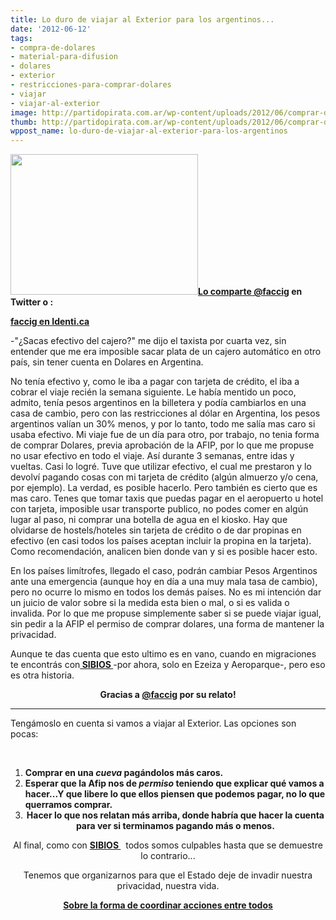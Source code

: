 ```yaml
---
title: Lo duro de viajar al Exterior para los argentinos...
date: '2012-06-12'
tags:
- compra-de-dolares
- material-para-difusion
- dolares
- exterior
- restricciones-para-comprar-dolares
- viajar
- viajar-al-exterior
image: http://partidopirata.com.ar/wp-content/uploads/2012/06/comprar-dolares-300x225.jpg
thumb: http://partidopirata.com.ar/wp-content/uploads/2012/06/comprar-dolares-300x225-150x150.jpg
wppost_name: lo-duro-de-viajar-al-exterior-para-los-argentinos
---
```


<a href="http://partidopirata.com.ar/wp-content/uploads/2012/06/comprar-dolares-300x225.jpg"><img class="alignright size-full wp-image-4728" title="comprar-dolares-300x225" src="http://partidopirata.com.ar/wp-content/uploads/2012/06/comprar-dolares-300x225.jpg" alt="" width="300" height="225" /></a><strong><a href="https://twitter.com/@faccig" target="_blank">Lo comparte @faccig</a> en Twitter o :</strong>

<strong><a href="https://identi.ca/faccig">faccig en Identi.ca</a></strong>

-"¿Sacas efectivo del cajero?" me dijo el taxista por cuarta vez, sin entender
que me era imposible sacar plata de un cajero automático en otro país, sin
tener cuenta en Dolares en Argentina.

No tenía efectivo y, como le iba a pagar con tarjeta de crédito, el iba a cobrar el viaje recién la semana siguiente.
Le había mentido un poco, admito, tenía pesos argentinos en la billetera y
podía cambiarlos en una casa de cambio, pero con las restricciones al dólar
en Argentina, los pesos argentinos valían un 30% menos, y por lo tanto,
todo me salía mas caro si usaba efectivo.
Mi viaje fue de un día para otro, por trabajo, no tenia forma de comprar Dolares, previa aprobación de la AFIP, por lo que me propuse no usar efectivo en todo el viaje. Así durante 3 semanas, entre idas y vueltas.
Casi lo logré. Tuve que utilizar efectivo, el cual me prestaron y lo devolví pagando cosas con mi tarjeta de crédito (algún almuerzo y/o cena, por ejemplo).
La verdad, es posible hacerlo. Pero también es cierto que es mas caro.
Tenes que tomar taxis que puedas pagar en el aeropuerto u hotel con tarjeta, imposible usar transporte publico, no podes comer en algún lugar al paso, ni comprar una botella de agua en el kiosko. Hay que olvidarse de hostels/hoteles sin tarjeta de crédito o de dar propinas en efectivo (en casi todos los países aceptan incluir la propina en la tarjeta).
Como recomendación, analicen bien donde van y si es posible hacer esto.

En los países limítrofes, llegado el caso, podrán cambiar Pesos Argentinos ante una emergencia (aunque hoy en día a una muy mala tasa de cambio), pero no ocurre lo mismo en todos los demás países.
No es mi intención dar un juicio de valor sobre si la medida esta bien o mal, o si es valida o invalida. Por lo que me propuse simplemente saber si se puede viajar igual, sin pedir a la AFIP el permiso de comprar dolares, una forma de mantener la privacidad.

Aunque te das cuenta que esto ultimo es en vano, cuando en migraciones te encontrás con<strong><a href="http://partidopirata.com.ar/tag/sibios"> SIBIOS </a></strong>-por ahora, solo en Ezeiza y Aeroparque-, pero eso es otra historia.
<p style="text-align: center;"><strong>Gracias a <a href="https://twitter.com/@faccig" target="_blank">@faccig</a> por su relato!</strong></p>


<hr />

Tengámoslo en cuenta si vamos a viajar al Exterior. Las opciones son pocas:

&nbsp;
<ol>
	<li><strong>Comprar en una<em> cueva</em> pagándolos más caros.</strong></li>
	<li><strong>Esperar que la Afip nos de <em>permiso</em> teniendo que explicar qué vamos a hacer...Y que libere lo que ellos piensen que podemos pagar, no lo que querramos comprar.</strong></li>
	<li style="text-align: center;"><strong>Hacer lo que nos relatan más arriba, donde habría que hacer la cuenta para ver si terminamos pagando más o menos.</strong></li>
</ol>
<p style="text-align: center;">Al final, como con <strong><a href="http://partidopirata.com.ar/tag/sibios">SIBIOS </a></strong>  todos somos culpables hasta que se demuestre lo contrario...</p>
<p style="text-align: center;">Tenemos que organizarnos para que el Estado deje de invadir nuestra privacidad, nuestra vida.</p>
<p style="text-align: center;"><strong><a href="http://partidopirata.com.ar/wiki/index.php?title=Como_Participar">Sobre la forma de coordinar acciones entre todos</a></strong></p>
